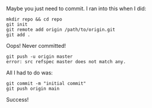 Maybe you just need to commit. I ran into this when I did:

    mkdir repo && cd repo
    git init
    git remote add origin /path/to/origin.git
    git add .

Oops! Never committed!

    git push -u origin master
    error: src refspec master does not match any.

All I had to do was:

    git commit -m "initial commit"
    git push origin main

Success!
